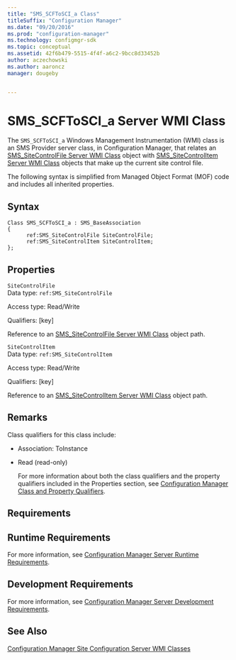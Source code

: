 ```yaml
---
title: "SMS_SCFToSCI_a Class"
titleSuffix: "Configuration Manager"
ms.date: "09/20/2016"
ms.prod: "configuration-manager"
ms.technology: configmgr-sdk
ms.topic: conceptual
ms.assetid: 42f6b479-5515-4f4f-a6c2-9bcc8d33452b
author: aczechowski
ms.author: aaroncz
manager: dougeby


---
```

# SMS_SCFToSCI_a Server WMI Class
The `SMS_SCFToSCI_a` Windows Management Instrumentation (WMI) class is an SMS Provider server class, in Configuration Manager, that relates an [SMS_SiteControlFile Server WMI Class](../../../../../develop/reference/core/servers/configure/sms_sitecontrolfile-server-wmi-class.md) object with [SMS_SiteControlItem Server WMI Class](../../../../../develop/reference/core/servers/configure/sms_sitecontrolitem-server-wmi-class.md) objects that make up the current site control file.  

 The following syntax is simplified from Managed Object Format (MOF) code and includes all inherited properties.  

## Syntax  

```  
Class SMS_SCFToSCI_a : SMS_BaseAssociation  
{  
      ref:SMS_SiteControlFile SiteControlFile;  
      ref:SMS_SiteControlItem SiteControlItem;  
};  
```  

## Properties  
 `SiteControlFile`  
 Data type: `ref:SMS_SiteControlFile`  

 Access type: Read/Write  

 Qualifiers: [key]  

 Reference to an [SMS_SiteControlFile Server WMI Class](../../../../../develop/reference/core/servers/configure/sms_sitecontrolfile-server-wmi-class.md) object path.  

 `SiteControlItem`  
 Data type: `ref:SMS_SiteControlItem`  

 Access type: Read/Write  

 Qualifiers: [key]  

 Reference to an [SMS_SiteControlItem Server WMI Class](../../../../../develop/reference/core/servers/configure/sms_sitecontrolitem-server-wmi-class.md) object path.  

## Remarks  
 Class qualifiers for this class include:  

- Association: ToInstance  

- Read (read-only)  

  For more information about both the class qualifiers and the property qualifiers included in the Properties section, see [Configuration Manager Class and Property Qualifiers](../../../../../develop/reference/misc/class-and-property-qualifiers.md).  

## Requirements  

## Runtime Requirements  
 For more information, see [Configuration Manager Server Runtime Requirements](../../../../../develop/core/reqs/server-runtime-requirements.md).  

## Development Requirements  
 For more information, see [Configuration Manager Server Development Requirements](../../../../../develop/core/reqs/server-development-requirements.md).  

## See Also  
 [Configuration Manager Site Configuration Server WMI Classes](../../../../../develop/reference/core/servers/configure/site-configuration-server-wmi-classes.md)
